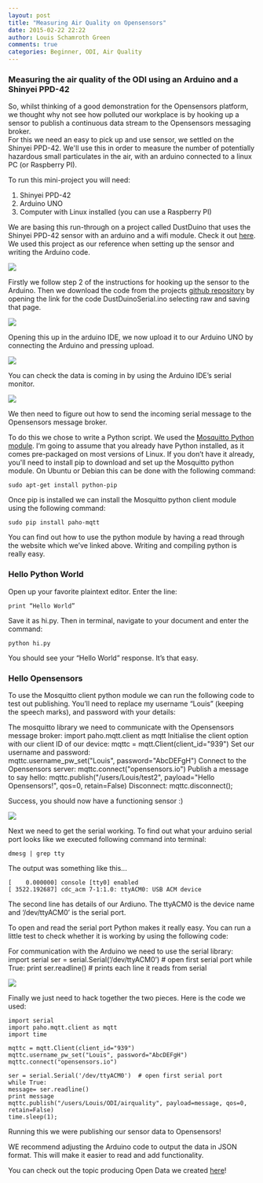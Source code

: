 ```yaml
---
layout: post
title: "Measuring Air Quality on Opensensors"
date: 2015-02-22 22:22
author: Louis Schamroth Green
comments: true
categories: Beginner, ODI, Air Quality
---
```


### **Measuring the air quality of the ODI using an Arduino and a Shinyei PPD-42** ###

So, whilst thinking of a good demonstration for the Opensensors platform, we thought why not see how polluted our workplace is by hooking up a sensor to publish a continuous data stream to the Opensensors messaging broker.  
For this we need an easy to pick up and use sensor,  we settled on the Shinyei PPD-42. We'll use this in order to measure the number of potentially hazardous small particulates in the air, with an arduino connected to a linux PC (or Raspberry PI).

To run this mini-project you will need:

1. Shinyei PPD-42
2. Arduino UNO
3. Computer with Linux installed (you can use a Raspberry PI)

We are basing this run-through on a project called DustDuino that uses the Shinyei PPD-42 sensor with an arduino and a wifi module. Check it out [here](http://www.mentalmunition.com/2013/10/measure-air-pollution-in-your-home-or.html). We used this project as our reference when setting up the sensor and writing the Arduino code. 

<img src="{{ root_url }}/images/pic6.jpg" /> 

Firstly we follow step 2 of the instructions for hooking up the sensor to the Arduino. 
Then we download the code from the projects [github repository](https://github.com/NodeJournalism/DustDuino) by opening the link for the code DustDuinoSerial.ino selecting raw and saving that page.

<img src="{{ root_url }}/images/pic1.png" /> 

Opening this up in the arduino IDE, we now upload it to our Arduino UNO by connecting the Arduino and pressing upload.

<img src="{{ root_url }}/images/pic2.png" /> 

You can check the data is coming in by using the Arduino IDE’s serial monitor. 

<img src="{{ root_url }}/images/pic3.png" /> 

We then need to figure out how to send the incoming serial message to the Opensensors message broker. 

To do this we chose to write a Python script. We used the [Mosquitto Python module](https://pypi.python.org/pypi/paho-mqtt).
I’m going to assume that you already have Python installed, as it comes pre-packaged on most versions of Linux. 
If you don’t have it already, you'll need to install pip to download and set up the Mosquitto python module. On Ubuntu or Debian this can be done with the following command:

	sudo apt-get install python-pip

Once pip is installed we can install the Mosquitto python client module using the following command:

	sudo pip install paho-mqtt

You can find out how to use the python module by having a read through the website which we’ve linked above.
Writing and compiling python is really easy. 

### Hello Python World ###

Open up your favorite plaintext editor. Enter the line:

	print “Hello World”

Save it as hi.py. Then in terminal, navigate to your document and enter the command:

	python hi.py

You should see your “Hello World” response. It’s that easy. 

### Hello Opensensors ###

To use the Mosquitto client python module we can run the following code to test out publishing. You’ll need to replace my username “Louis” (keeping the speech marks), and password with your details:

The mosquitto library we need to communicate with the Opensensors message broker:
	import paho.mqtt.client as mqtt
Initialise the client option with our client ID of our device:
	mqttc = mqtt.Client(client_id="939")
Set our username and password:   
	mqttc.username_pw_set("Louis", password="AbcDEFgH")
Connect to the Opensensors server:
	mqttc.connect("opensensors.io")
Publish a message to say hello:
	mqttc.publish("/users/Louis/test2", payload="Hello Opensensors!", qos=0, retain=False)
Disconnect:
	mqttc.disconnect();

Success, you should now have a functioning sensor :) 

<img src="{{ root_url }}/images/pic4.png" /> 

Next we need to get the serial working. To find out what your arduino serial port looks like we executed  following command into terminal:

	dmesg | grep tty

The output was something like this...

	[    0.000000] console [tty0] enabled
	[ 3522.192687] cdc_acm 7-1:1.0: ttyACM0: USB ACM device

The second line has details of our Ardiuno. The ttyACM0 is the device name and ‘/dev/ttyACM0’ is the serial port. 

To open and read the serial port Python makes it really easy. You can run a little test to check whether it is working by using the following code:

For communication with the Arduino we need to use the serial library:
	import serial
	ser = serial.Serial(‘/dev/ttyACM0’) # open first serial port
	while True:
    print ser.readline()        # prints each line it reads from serial

<img src="{{ root_url }}/images/pic5.jpg" /> 

Finally we just need to hack together the two pieces. Here is the code we used:

	import serial
	import paho.mqtt.client as mqtt
	import time

	mqttc = mqtt.Client(client_id="939")
	mqttc.username_pw_set("Louis", password="AbcDEFgH")
	mqttc.connect("opensensors.io")

	ser = serial.Serial('/dev/ttyACM0')  # open first serial port
	while True:
    message= ser.readline()
    print message
    mqttc.publish("/users/Louis/ODI/airquality", payload=message, qos=0, retain=False)
    time.sleep(1);

Running this we were publishing our sensor data to Opensensors!

WE recommend adjusting the Arduino code to output the data in JSON format. This will make it easier to read and add functionality. 

You can check out the topic producing Open Data we created [here](https://opensensors.io/users/Louis/ODI/airquality)!

